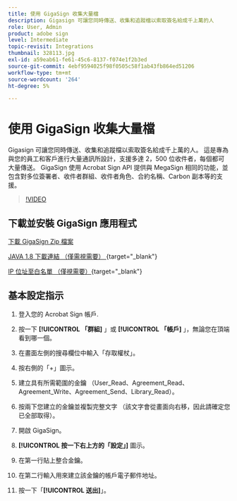 ```yaml
---
title: 使用 GigaSign 收集大量檔
description: Gigasign 可讓您同時傳送、收集和追蹤檔以索取簽名給成千上萬的人
role: User, Admin
product: adobe sign
level: Intermediate
topic-revisit: Integrations
thumbnail: 328113.jpg
exl-id: a59eab61-fe61-45c6-8137-f074e1f2b3ed
source-git-commit: 4ebf9594025f98f0505c58f1ab43fb864ed51206
workflow-type: tm+mt
source-wordcount: '264'
ht-degree: 5%

---
```


# 使用 GigaSign 收集大量檔

Gigasign 可讓您同時傳送、收集和追蹤檔以索取簽名給成千上萬的人。 這是專為與您的員工和客戶進行大量通訊所設計，支援多達 2，500 位收件者，每個都可大量傳送。 GigaSign 使用 Acrobat Sign API 提供與 MegaSign 相同的功能，並包含對多位簽署者、收件者群組、收件者角色、合約名稱、Carbon 副本等的支援。

>[!VIDEO](https://video.tv.adobe.com/v/328113?quality=12&learn=on&hidetitle=true)

## 下載並安裝 GigaSign 應用程式

[下載 GigaSign Zip 檔案](https://documentcloud.adobe.com/link/track?uri=urn:aaid:scds:US:8975dbca-98d5-4e66-9164-d21163c91c7f)

[JAVA 1.8 下載連結 （僅需視需要） ](https://www.oracle.com/java/technologies/javase/javase8-archive-downloads.html) {target="_blank"}

[IP 位址至白名單 （僅視需要）](https://helpx.adobe.com/tw/sign/system-requirements.html#IPs){target="_blank"}

## 基本設定指示

1. 登入您的 Acrobat Sign 帳戶.

1. 按一下 **[!UICONTROL 「群組]** 」或 **[!UICONTROL 「帳戶]** 」，無論您在頂端看到哪一個。

1. 在畫面左側的搜尋欄位中輸入「存取權杖」。

1. 按右側的「+」圖示。

1. 建立具有所需範圍的金鑰 （User_Read、Agreement_Read、Agreement_Write、Agreement_Send、Library_Read）。

1. 按兩下您建立的金鑰並複製完整文字 （該文字會從畫面向右移，因此請確定您已全部取得）。

1. 開啟 GigaSign。

1. **[!UICONTROL 按一下右上方的「設定」]** 圖示。

1. 在第一行貼上整合金鑰。

1. 在第二行輸入用來建立該金鑰的帳戶電子郵件地址。

1. 按一下「**[!UICONTROL 送出]**」。
